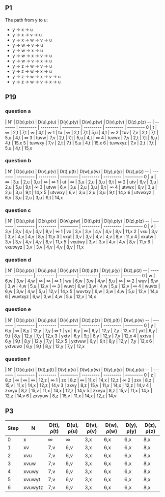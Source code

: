 ## P1

The path from y to u:

- y -> x -> u
- y -> x -> v -> u
- y -> x -> w -> v -> u
- y -> w -> v -> u
- y -> w -> x -> u
- y -> w -> x -> v -> u
- y -> w -> v -> x -> u
- y -> z ->  w -> v -> u
- y -> z -> w -> x -> u
- y -> z -> w -> x -> v -> u
- y -> z -> w -> v -> x -> u


## P19

### question a

   | N'      | D(x),p(x) | D(u),p(u) | D(y),p(y) | D(w),p(w) | D(v),p(v) | D(z),p(z)
-- | ------- | --------- | --------- | --------- | --------- | --------- | ---------
0  | t       | ∞         | 2,t       | 7,t       | ∞         | 4,t       | ∞
1  | tu      | ∞         | 2,t       | 7,t       | 5,u       | 4,t       | ∞
2  | tuv     | 7,v       | 2,t       | 7,t       | 5,u       | 4,t       | ∞
3  | tuvw    | 7,v       | 2,t       | 7,t       | 5,u       | 4,t       | ∞
4  | tuvwx   | 7,v       | 2,t       | 7,t       | 5,u       | 4,t       | 15,x
5  | tuvwxy  | 7,v       | 2,t       | 7,t       | 5,u       | 4,t       | 15,x
6  | tuvwxyz | 7,v       | 2,t       | 7,t       | 5,u       | 4,t       | 15,x

### question b

   | N'      | D(x),p(x) | D(v),p(v) | D(t),p(t) | D(w),p(w) | D(y),p(y) | D(z),p(z)
-- | ------- | --------- | --------- | --------- | --------- | --------- | ---------
0  | u       | ∞         | 3,u       | 2,u       | 3,u       | ∞         | ∞
1  | ut      | ∞         | 3,u       | 2,u       | 3,u       | 9,t       | ∞
2  | utv     | 6,v       | 3,u       | 2,u       | 5,u       | 9,t       | ∞
3  | utvw    | 6,v       | 3,u       | 2,u       | 3,u       | 9,t       | ∞
4  | utvwx   | 6,v       | 3,u       | 2,u       | 3,u       | 9,t       | 14,x
5  | utvwxy  | 6,v       | 3,u       | 2,u       | 3,u       | 9,t       | 14,x
6  | utvwxyz | 6,v       | 3,u       | 2,u       | 3,u       | 9,t       | 14,x

### question c

   | N'      | D(u),p(u) | D(x),p(x) | D(w),p(w) | D(t),p(t) | D(y),p(y) | D(z),p(z)
-- | ------- | --------- | --------- | --------- | --------- | --------- | ---------
0  | v       | 3,v       | 3,v       | 4,v       | 4,v       | 8,v       | ∞
1  | vx      | 3,v       | 3,v       | 4,v       | 4,v       | 8,v       | 11,x
2  | vxu     | 3,v       | 3,v       | 4,v       | 4,v       | 8,v       | 11,x
3  | vxut    | 3,v       | 3,v       | 4,v       | 4,v       | 8,v       | 11,x
4  | vxutw   | 3,v       | 3,v       | 4,v       | 4,v       | 8,v       | 11,x
5  | vxutwy  | 3,v       | 3,v       | 4,v       | 4,v       | 8,v       | 11,x
6  | vxutwyz | 3,v       | 3,v       | 4,v       | 4,v       | 8,v       | 11,x

### question d

   | N'      | D(x),p(x) | D(u),p(u) | D(v),p(v) | D(t),p(t) | D(y),p(y) | D(z),p(z)
-- | ------- | --------- | --------- | --------- | --------- | --------- | ---------
0  | w       | 6,w       | 3,w       | 4,w       | ∞         | ∞         | ∞
1  | wu      | 6,w       | 3,w       | 4,w       | 5,u       | ∞         | ∞
2  | wuv     | 6,w       | 3,w       | 4,w       | 5,u       | 12,v      | ∞
3  | wuvt    | 6,w       | 3,w       | 4,w       | 5,u       | 12,v      | ∞
4  | wuvtx   | 6,w       | 3,w       | 4,w       | 5,u       | 12,v      | 14,x
5  | wuvtxy  | 6,w       | 3,w       | 4,w       | 5,u       | 12,v      | 14,x
6  | wuvtxyz | 6,w       | 3,w       | 4,w       | 5,u       | 12,v      | 14,x

### question e

   | N'      | D(x),p(x) | D(u),p(u) | D(v),p(v) | D(z),p(z) | D(t),p(t) | D(w),p(w)
-- | ------- | --------- | --------- | --------- | --------- | --------- | ---------
0  | y       | 6,y       | ∞         | 8,y       | 12,y      | 7,y       | ∞
1  | yx      | 6,y       | ∞         | 8,y       | 12,y      | 7,y       | 12,x
2  | yxt     | 6,y       | 9,t       | 8,y       | 12,y      | 7,y       | 12,x
3  | yxtv    | 6,y       | 9,t       | 8,y       | 12,y      | 7,y       | 12,x
4  | yxtvu   | 6,y       | 9,t       | 8,y       | 12,y      | 7,y       | 12,x
5  | yxtvuw  | 6,y       | 9,t       | 8,y       | 12,y      | 7,y       | 12,x
6  | yxtvuwz | 6,y       | 9,t       | 8,y       | 12,y      | 7,y       | 12,x

### question f

   | N'      | D(x),p(x) | D(t),p(t) | D(v),p(v) | D(w),p(w) | D(y),p(y) | D(u),p(u)
-- | ------- | --------- | --------- | --------- | --------- | --------- | ---------
0  | z       | 8,z       | ∞         | ∞         | ∞         | 12,z      | ∞
1  | zx      | 8,z       | ∞         | 11,x      | 14,x      | 12,z      | ∞
2  | zxv     | 8,z       | 15,v      | 11,x      | 14,x      | 12,z      | 14,v
3  | zxvy    | 8,z       | 15,v      | 11,x      | 14,x      | 12,z      | 14,v
4  | zxvyu   | 8,z       | 15,v      | 11,x      | 14,x      | 12,z      | 14,v
5  | zxvyu   | 8,z       | 15,v      | 11,x      | 14,x      | 12,z      | 14,v
6  | zxvyuw  | 8,z       | 15,v      | 11,x      | 14,x      | 12,z      | 14,v

## P3

| Step | N       | D(t), ρ(t) | D(u), ρ(u) | D(v), ρ(v) | D(w), ρ(w) | D(y), ρ(y) | D(z), ρ(z) |
| ---- | ------- | ---------- | ---------- | ---------- | ---------- | ---------- | ---------- |
| 0    | x       | ∞          | ∞          | 3,x        | 6,x        | 6,x        | 8,x        |
| 1    | xv      | 7,v        | 6,v        | 3,x        | 6,x        | 6,x        | 8,x        |
| 2    | xvu     | 7,v        | 6,v        | 3,x        | 6,x        | 6,x        | 8,x        |
| 3    | xvuw    | 7,v        | 6,v        | 3,x        | 6,x        | 6,x        | 8,x        |
| 4    | xvuwy   | 7,v        | 6,v        | 3,x        | 6,x        | 6,x        | 8,x        |
| 5    | xvuwyt  | 7,v        | 6,v        | 3,x        | 6,x        | 6,x        | 8,x        |
| 6    | xvuwytz | 7,v        | 6,v        | 3,x        | 6,x        | 6,x        | 8,x        |

